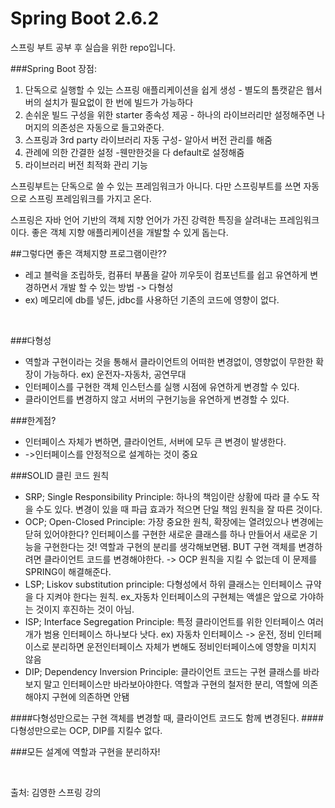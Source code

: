 # Spring Boot 2.6.2
스프링 부트 공부 후 실습을 위한 repo입니다.

###Spring Boot  장점:
1) 단독으로 실행할 수 있는 스프링 애플리케이션을 쉽게 생성 - 별도의 톰캣같은 웹서버의 설치가 필요없이 한 번에 빌드가 가능하다
2) 손쉬운 빌드 구성을 위한  starter 종속성 제공 - 하나의 라이브러리만 설정해주면 나머지의 의존성은 자동으로 들고와준다.
3) 스프링과  3rd party 라이브러리 자동 구성- 알아서 버전 관리를 해줌
4) 관례에 의한 간결한 설정 -웬만한것을 다 default로 설정해줌
5) 라이브러리 버전 최적화 관리 기능

스프링부트는 단독으로 쓸 수 있는 프레임워크가 아니다.
다만 스프링부트를 쓰면 자동으로 스프링 프레임워크를 가지고 온다.

스프링은 자바 언어 기반의 객체 지향 언어가 가진 강력한 특징을 살려내는 프레임워크이다. 좋은 객체 지향 애플리케이션을 개발할 수 있게 돕는다.

##그렇다면 좋은 객체지향 프로그램이란??
- 레고 블럭을 조립하듯, 컴퓨터 부품을 갈아 끼우듯이 컴포넌트를 쉽고 유연하게 변경하면서 개발 할 수 있는 방법 -> 다형성
- ex) 메모리에 db를 넣든, jdbc를 사용하던 기존의 코드에 영향이 없다.
<br/>

###다형성
- 역할과 구현이라는 것을 통해서 클라이언트의 어떠한 변경없이, 영향없이 무한한 확장이 가능하다. ex) 운전자-자동차, 공연무대
- 인터페이스를 구현한 객체 인스턴스를 실행 시점에 유연하게 변경할 수 있다.
- 클라이언트를 변경하지 않고 서버의 구현기능을 유연하게 변경할 수 있다.

###한계점?
- 인터페이스 자체가 변하면, 클라이언트, 서버에 모두 큰 변경이 발생한다.
- ->인터페이스를 안정적으로 설계하는 것이 중요

###SOLID 클린 코드 원칙
- SRP; Single Responsibility Principle: 하나의 책임이란 상황에 따라 클 수도 작을 수도 있다. 변경이 있을 때 파급 효과가 적으면 단일 책임 원칙을 잘 따른 것이다.
- OCP; Open-Closed Principle: 가장 중요한 원칙, 확장에는 열려있으나 변경에는 닫혀 있어야한다? 인터페이스를 구현한 새로운 클래스를 하나 만들어서 새로운 기능을 구현한다는 것! 역할과 구현의 분리를 생각해보면됌.
BUT 구현 객체를 변경하려면 클라이언트 코드를 변경해야한다. -> OCP 원칙을 지킬 수 없는데 이 문제를 SPRING이 해결해준다.
- LSP; Liskov substitution principle: 다형성에서 하위 클래스는 인터페이스 규약을 다 지켜야 한다는 원칙. ex_자동차 인터페이스의 구현체는 액셀은 앞으로 가야하는 것이지 후진하는 것이 아님.
- ISP; Interface Segregation Principle: 특정 클라이언트를 위한 인터페이스 여러 개가 범용 인터페이스 하나보다 낫다. ex) 자동차 인터페이스 -> 운전, 정비 인터페이스로 분리하면 운전인터페이스 자체가 변해도 정비인터페이스에 영향을 미치지 않음
- DIP; Dependency Inversion Principle: 클라이언트 코드는 구현 클래스를 바라보지 말고 인터페이스만 바라보아야한다. 역할과 구현의 철저한 분리, 역할에 의존해야지 구현에 의존하면 안됌

####다형성만으로는 구현 객체를 변경할 때, 클라이언트 코드도 함께 변경된다.
####다형성만으로는 OCP, DIP를 지킬수 없다.

###모든 설계에 역할과 구현을 분리하자!

<br/>

출처: 김영한 스프링 강의